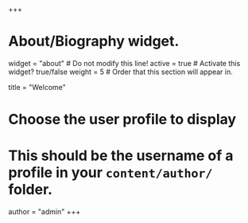 +++
# About/Biography widget.
widget = "about"  # Do not modify this line!
active = true  # Activate this widget? true/false
weight = 5  # Order that this section will appear in.

title = "Welcome"

# Choose the user profile to display
# This should be the username of a profile in your `content/author/` folder.
author = "admin"
+++
